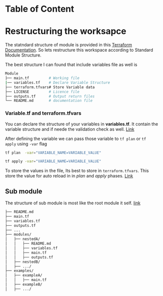 # Table of Content

# Restructuring the worksapce

The statndard structure of module is provided in this [Terraform Documentation](https://developer.hashicorp.com/terraform/language/modules/develop/structure). So lets restructure this workspace according to Standard Module Structure.

The best structure I can found that include variables file as well is 
~~~ bash
Module
├── main.tf         # Working file
|── variables.tf    # Declare Variable Structure
├── terraform.tfvars# Store Variable data
├── LICENSE         # Licence file
├── outputs.tf      # Output return files
└── README.md       # documentation file
~~~

### Variable.tf and terraform.tfvars

You can declare the structure of your variables in **variables.tf**. It contain the variable structure and if neede the validation check as well. [Link](https://developer.hashicorp.com/terraform/language/values/variables)

After defining the variable we can pass those variable to `tf plan` or `tf apply` using `-var` flag

```bash
tf plan  -var="VARIABLE_NAME=VARIABLE_VALUE"

tf apply -var="VARIABLE_NAME=VARIABLE_VALUE"
```

To store the values in the file, Its best to store in `terraform.tfvars`. This store the value for auto reload in in *plan* and *apply* phases. [Link](https://developer.hashicorp.com/terraform/language/values/variables)

## Sub module

The structure of sub module is most like the root module it self. [link](https://developer.hashicorp.com/terraform/language/modules/develop/structure)

```bash
├── README.md
├── main.tf
├── variables.tf
├── outputs.tf
├── ...
├── modules/
│   ├── nestedA/
│   │   ├── README.md
│   │   ├── variables.tf
│   │   ├── main.tf
│   │   ├── outputs.tf
│   ├── nestedB/
│   ├── .../
├── examples/
│   ├── exampleA/
│   │   ├── main.tf
│   ├── exampleB/
│   ├── .../
```



